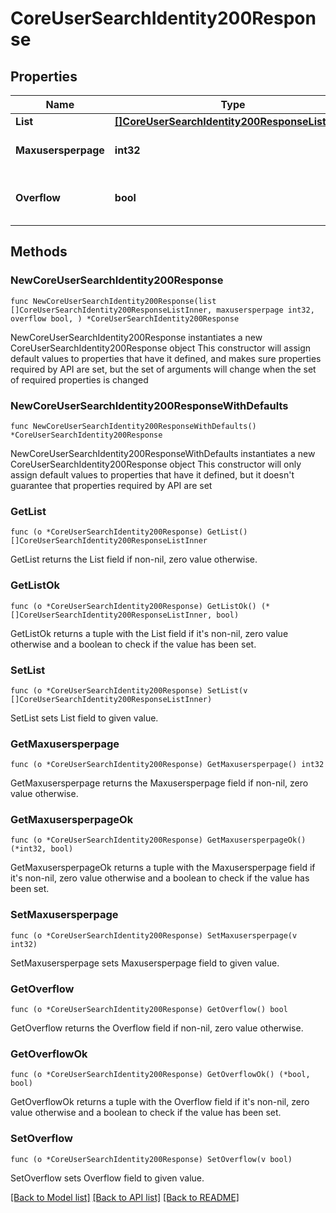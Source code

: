 # CoreUserSearchIdentity200Response

## Properties

Name | Type | Description | Notes
------------ | ------------- | ------------- | -------------
**List** | [**[]CoreUserSearchIdentity200ResponseListInner**](CoreUserSearchIdentity200ResponseListInner.md) |  | 
**Maxusersperpage** | **int32** | Configured maximum users per page. | [default to null]
**Overflow** | **bool** | Were there more records than maxusersperpage found? | [default to null]

## Methods

### NewCoreUserSearchIdentity200Response

`func NewCoreUserSearchIdentity200Response(list []CoreUserSearchIdentity200ResponseListInner, maxusersperpage int32, overflow bool, ) *CoreUserSearchIdentity200Response`

NewCoreUserSearchIdentity200Response instantiates a new CoreUserSearchIdentity200Response object
This constructor will assign default values to properties that have it defined,
and makes sure properties required by API are set, but the set of arguments
will change when the set of required properties is changed

### NewCoreUserSearchIdentity200ResponseWithDefaults

`func NewCoreUserSearchIdentity200ResponseWithDefaults() *CoreUserSearchIdentity200Response`

NewCoreUserSearchIdentity200ResponseWithDefaults instantiates a new CoreUserSearchIdentity200Response object
This constructor will only assign default values to properties that have it defined,
but it doesn't guarantee that properties required by API are set

### GetList

`func (o *CoreUserSearchIdentity200Response) GetList() []CoreUserSearchIdentity200ResponseListInner`

GetList returns the List field if non-nil, zero value otherwise.

### GetListOk

`func (o *CoreUserSearchIdentity200Response) GetListOk() (*[]CoreUserSearchIdentity200ResponseListInner, bool)`

GetListOk returns a tuple with the List field if it's non-nil, zero value otherwise
and a boolean to check if the value has been set.

### SetList

`func (o *CoreUserSearchIdentity200Response) SetList(v []CoreUserSearchIdentity200ResponseListInner)`

SetList sets List field to given value.


### GetMaxusersperpage

`func (o *CoreUserSearchIdentity200Response) GetMaxusersperpage() int32`

GetMaxusersperpage returns the Maxusersperpage field if non-nil, zero value otherwise.

### GetMaxusersperpageOk

`func (o *CoreUserSearchIdentity200Response) GetMaxusersperpageOk() (*int32, bool)`

GetMaxusersperpageOk returns a tuple with the Maxusersperpage field if it's non-nil, zero value otherwise
and a boolean to check if the value has been set.

### SetMaxusersperpage

`func (o *CoreUserSearchIdentity200Response) SetMaxusersperpage(v int32)`

SetMaxusersperpage sets Maxusersperpage field to given value.


### GetOverflow

`func (o *CoreUserSearchIdentity200Response) GetOverflow() bool`

GetOverflow returns the Overflow field if non-nil, zero value otherwise.

### GetOverflowOk

`func (o *CoreUserSearchIdentity200Response) GetOverflowOk() (*bool, bool)`

GetOverflowOk returns a tuple with the Overflow field if it's non-nil, zero value otherwise
and a boolean to check if the value has been set.

### SetOverflow

`func (o *CoreUserSearchIdentity200Response) SetOverflow(v bool)`

SetOverflow sets Overflow field to given value.



[[Back to Model list]](../README.md#documentation-for-models) [[Back to API list]](../README.md#documentation-for-api-endpoints) [[Back to README]](../README.md)


